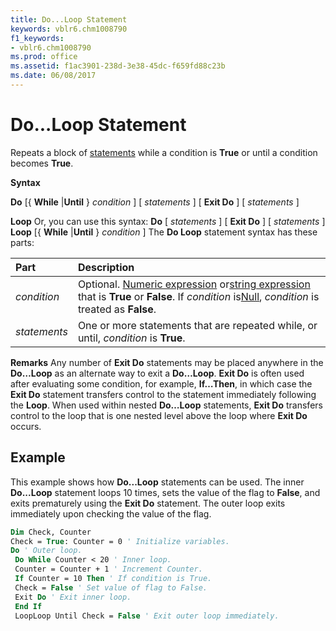 ```yaml
---
title: Do...Loop Statement
keywords: vblr6.chm1008790
f1_keywords:
- vblr6.chm1008790
ms.prod: office
ms.assetid: f1ac3901-238d-3e38-45dc-f659fd88c23b
ms.date: 06/08/2017
---
```



# Do...Loop Statement

Repeats a block of [statements](vbe-glossary.md) while a condition is **True** or until a condition becomes **True**.

 **Syntax**

 **Do** [{ **While** |**Until** } _condition_ ]
[ _statements_ ]
[ **Exit Do** ]
[ _statements_ ]

 **Loop**
Or, you can use this syntax:
 **Do**
[ _statements_ ]
[ **Exit Do** ]
[ _statements_ ]
 **Loop** [{ **While** |**Until** } _condition_ ]
The **Do Loop** statement syntax has these parts:


|**Part**|**Description**|
|:-----|:-----|
| _condition_|Optional. [Numeric expression](vbe-glossary.md) or[string expression](vbe-glossary.md) that is **True** or **False**. If _condition_ is[Null](vbe-glossary.md),  _condition_ is treated as **False**.|
| _statements_|One or more statements that are repeated while, or until,  _condition_ is **True**.|
 **Remarks**
Any number of **Exit Do** statements may be placed anywhere in the **Do…Loop** as an alternate way to exit a **Do…Loop**. **Exit Do** is often used after evaluating some condition, for example, **If…Then**, in which case the **Exit Do** statement transfers control to the statement immediately following the **Loop**.
When used within nested **Do…Loop** statements, **Exit Do** transfers control to the loop that is one nested level above the loop where **Exit Do** occurs.

## Example

This example shows how **Do...Loop** statements can be used. The inner **Do...Loop** statement loops 10 times, sets the value of the flag to **False**, and exits prematurely using the **Exit Do** statement. The outer loop exits immediately upon checking the value of the flag.


```vb
Dim Check, Counter 
Check = True: Counter = 0 ' Initialize variables. 
Do ' Outer loop. 
 Do While Counter < 20 ' Inner loop. 
 Counter = Counter + 1 ' Increment Counter. 
 If Counter = 10 Then ' If condition is True. 
 Check = False ' Set value of flag to False. 
 Exit Do ' Exit inner loop. 
 End If 
 LoopLoop Until Check = False ' Exit outer loop immediately. 

```



